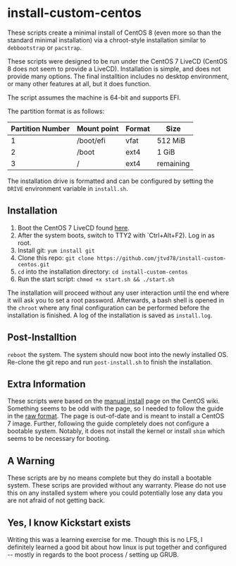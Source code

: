 # install-custom-centos

These scripts create a minimal install of CentOS 8 (even more so than the standard minimal installation) via a chroot-style installation similar to `debbootstrap` or `pacstrap`.

These scripts were designed to be run under the CentOS 7 LiveCD (CentOS 8 does not seem to provide a LiveCD). Installation is simple, and does not provide many options. The final installtion includes no desktop environment, or many other features at all, but it does function.

The script assumes the machine is 64-bit and supports EFI.

The partition format is as follows:

| Partition Number | Mount point | Format | Size      |
| ---------------- | ----------- | ------ | --------- |
| 1                | /boot/efi   | vfat   | 512 MiB   |
| 2                | /boot       | ext4   | 1 GiB     |
| 3                | /           | ext4   | remaining |

The installation drive is formatted and can be configured by setting the `DRIVE` environment variable in `install.sh`.

## Installation

1. Boot the CentOS 7 LiveCD found [here](http://mirror.umd.edu/centos/7.7.1908/isos/x86_64/CentOS-7-x86_64-LiveGNOME-1908.iso).
2. After the system boots, switch to TTY2 with `Ctrl+Alt+F2). Log in as root.
3. Install git: `yum install git`
4. Clone this repo: `git clone https://github.com/jtvd78/install-custom-centos.git`
5. `cd` into the installation directory: `cd install-custom-centos`
6. Run the start script: `chmod +x start.sh && ./start.sh`

The installation will proceed without any user interaction until the end where it will ask you to set a root password. Afterwards, a bash shell is opened in the `chroot` where any final configuration can be performed before the installation is finished. A log of the installation is saved as `install.log`. 

## Post-Installtion

`reboot` the system. The system should now boot into the newly installed OS. Re-clone the git repo and run `post-install.sh` to finish the installation.

## Extra Information

These scripts were based on the [manual install](https://wiki.centos.org/HowTos/ManualInstall) page on the CentOS wiki. Something seems to be odd with the page, so I needed to follow the guide in the [raw format](https://wiki.centos.org/HowTos/ManualInstall?action=raw). The page is out-of-date and is meant to install a CentOS 7 image. Further, following the guide completely does not configure a bootable system. Notably, it does not install the kernel or install `shim` which seems to be necessary for booting.

## A Warning

These scripts are by no means complete but they do install a bootable system. These scrips are provided without any warranty. Please do not use this on any installed system where you could potentially lose any data you are not afraid of not getting back.

## Yes, I know Kickstart exists

Writing this was a learning exercise for me. Though this is no LFS, I definitely learned a good bit about how linux is put together and configured -- mostly in regards to the boot process / setting up GRUB.
